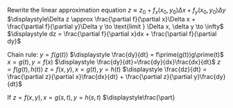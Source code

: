 Rewrite the linear approximation equation
	$\displaystyle z\approx z_0 + f_x(x_0,y_0)\Delta x + f_y(x_0,y_0)\Delta y$
	$\displaystyle\Delta z \approx \frac{\partial f}{\partial x}\Delta x + \frac{\partial f}{\partial y}\Delta y \to \text{limit } \Delta x, \delta y \to \infty$
		$\displaystyle dz = \frac{\partial f}{\partial x}dx + \frac{\partial f}{\partial dy}$  

Chain rule:
	$y = f(g(t))$
	$\displaystyle \frac{dy}{dt} = f\prime(g(t))g\prime(t)$
		$x = g(t), y = f(x)$
		$\displaystyle \frac{dy}{dt}=\frac{dy}{dx}\frac{dx}{dt}$
	$z = f(g(t),h(t))$
		$z = f(x,y), x = g(t), y = h(t)$
		$\displaystyle \frac{dz}{dt} = \frac{\partial z}{\partial x}\frac{dx}{dt} + \frac{\partial z}{\partial y}\frac{dy}{dt}$

If $z = f(x,y), x = g(s,t), y = h(s,t)$
	$\displaystyle\frac{\part}